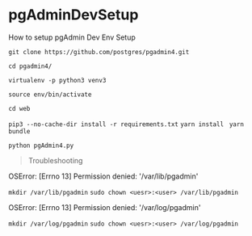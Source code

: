 # pgAdminDevSetup
How to setup pgAdmin Dev Env Setup

```git clone https://github.com/postgres/pgadmin4.git```

```cd pgadmin4/```

```virtualenv -p python3 venv3```

```source env/bin/activate```

```cd web```

```pip3 --no-cache-dir install -r requirements.txt```
```yarn install ```
```yarn bundle ```

```python pgAdmin4.py```

> Troubleshooting 

OSError: [Errno 13] Permission denied: '/var/lib/pgadmin'

```mkdir /var/lib/pgadmin```
```sudo chown <uesr>:<user> /var/lib/pgadmin```

OSError: [Errno 13] Permission denied: '/var/log/pgadmin'

```mkdir /var/log/pgadmin```
```sudo chown <uesr>:<user> /var/log/pgadmin```
